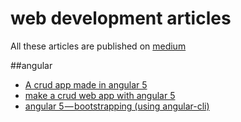 # web development articles

All these articles are published on [medium](https://medium.com/all-is-web)

##angular
- [A crud app made in angular 5](https://medium.com/all-is-web/a-simple-crud-app-made-in-angular-5-de8621d36479)
- [make a crud web app with angular 5](https://medium.com/all-is-web/make-a-crud-web-app-with-angular-5-caa83e06ab60)
- [angular 5 — bootstrapping (using angular-cli)](https://medium.com/all-is-web/angular-5-bootstrapping-using-angular-cli-918050c4dd7d)